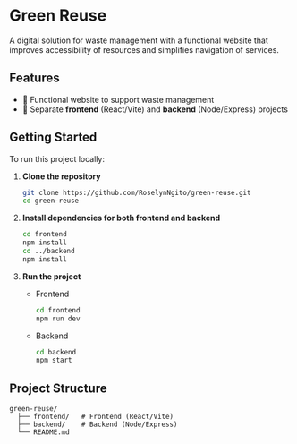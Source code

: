 # Green Reuse

A digital solution for waste management with a functional website that improves accessibility of resources and simplifies navigation of services.

## Features
- 🌱 Functional website to support waste management  
- 📂 Separate **frontend** (React/Vite) and **backend** (Node/Express) projects  

## Getting Started

To run this project locally:

1. **Clone the repository**
   ```bash
   git clone https://github.com/RoselynNgito/green-reuse.git
   cd green-reuse


2. **Install dependencies for both frontend and backend**

   ```bash
   cd frontend
   npm install
   cd ../backend
   npm install
   ```

3. **Run the project**

   * Frontend

     ```bash
     cd frontend
     npm run dev
     ```
   * Backend

     ```bash
     cd backend
     npm start
     ```

## Project Structure

```
green-reuse/
  ├── frontend/   # Frontend (React/Vite)
  ├── backend/    # Backend (Node/Express)
  └── README.md
```
